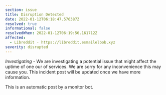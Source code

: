 ```yaml
---
section: issue
title: Disruption Detected
date: 2022-01-12T06:18:47.576387Z
resolved: true
informational: false
resolvedWhen: 2022-01-12T06:19:56.161712Z
affected:
  - Libreddit - https://libreddit.esmailelbob.xyz
severity: disrupted
---
```

*Investigating* - We are investigating a potential issue that might affect the uptime of one our of services. We are sorry for any inconvenience this may cause you. This incident post will be updated once we have more information.

This is an automatic post by a monitor bot.
        